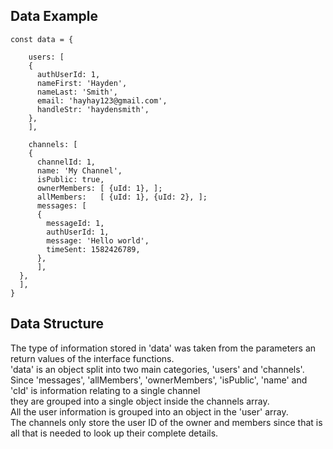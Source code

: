 

## **Data Example**

```
const data = {
   
    users: [
    {
      authUserId: 1,
      nameFirst: 'Hayden',
      nameLast: 'Smith',
      email: 'hayhay123@gmail.com',
      handleStr: 'haydensmith',
    },
    ],

    channels: [
    {
      channelId: 1,
      name: 'My Channel',
      isPublic: true,
      ownerMembers: [ {uId: 1}, ];
      allMembers:   [ {uId: 1}, {uId: 2}, ];
      messages: [
      {
        messageId: 1,
        authUserId: 1,
        message: 'Hello world',
        timeSent: 1582426789,
      },
      ],
  },
  ],
}
```


## **Data Structure**
The type of information stored in 'data' was taken from the parameters an return values of the interface functions.\
'data' is an object split into two main categories, 'users' and 'channels'.\
Since 'messages', 'allMembers', 'ownerMembers', 'isPublic', 'name' and 'cId' is information relating to a single channel\
they are grouped into a single object inside the channels array.\
All the user information is grouped into an object in the 'user' array.\
The channels only store the user ID of the owner and
members since that is all that is needed to look up their complete details.



